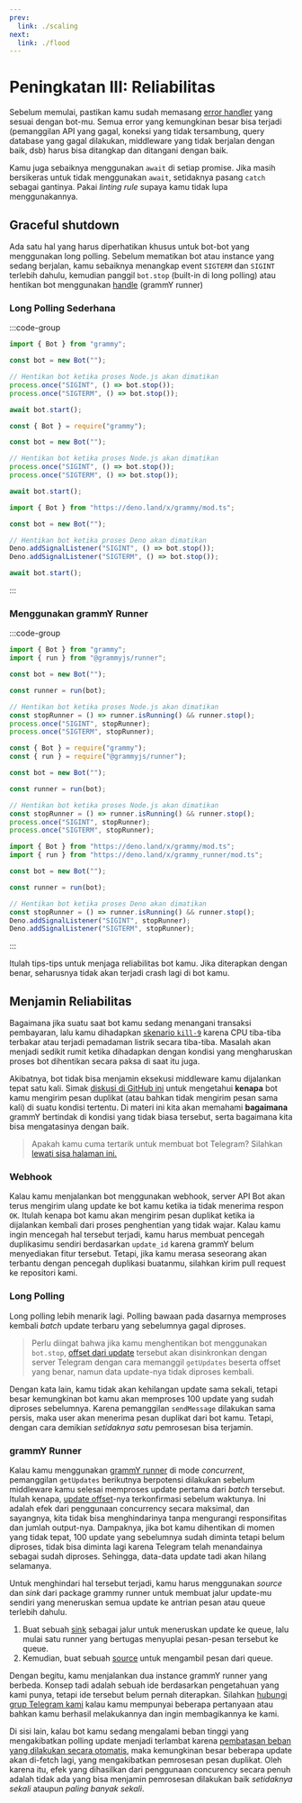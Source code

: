 ```yaml
---
prev:
  link: ./scaling
next:
  link: ./flood
---
```


# Peningkatan III: Reliabilitas

Sebelum memulai, pastikan kamu sudah memasang [error handler](../guide/errors) yang sesuai dengan bot-mu.
Semua error yang kemungkinan besar bisa terjadi (pemanggilan API yang gagal, koneksi yang tidak tersambung, query database yang gagal dilakukan, middleware yang tidak berjalan dengan baik, dsb) harus bisa ditangkap dan ditangani dengan baik.

Kamu juga sebaiknya menggunakan `await` di setiap promise.
Jika masih bersikeras untuk tidak menggunakan `await`, setidaknya pasang `catch` sebagai gantinya.
Pakai _linting rule_ supaya kamu tidak lupa menggunakannya.

## Graceful shutdown

Ada satu hal yang harus diperhatikan khusus untuk bot-bot yang menggunakan long polling.
Sebelum mematikan bot atau instance yang sedang berjalan, kamu sebaiknya menangkap event `SIGTERM` dan `SIGINT` terlebih dahulu, kemudian panggil `bot.stop` (built-in di long polling) atau hentikan bot menggunakan [handle](https://deno.land/x/grammy_runner/mod.ts?s=RunnerHandle#prop_stop) (grammY runner)

### Long Polling Sederhana

:::code-group

```ts [TypeScript]
import { Bot } from "grammy";

const bot = new Bot("");

// Hentikan bot ketika proses Node.js akan dimatikan
process.once("SIGINT", () => bot.stop());
process.once("SIGTERM", () => bot.stop());

await bot.start();
```

```js [JavaScript]
const { Bot } = require("grammy");

const bot = new Bot("");

// Hentikan bot ketika proses Node.js akan dimatikan
process.once("SIGINT", () => bot.stop());
process.once("SIGTERM", () => bot.stop());

await bot.start();
```

```ts [Deno]
import { Bot } from "https://deno.land/x/grammy/mod.ts";

const bot = new Bot("");

// Hentikan bot ketika proses Deno akan dimatikan
Deno.addSignalListener("SIGINT", () => bot.stop());
Deno.addSignalListener("SIGTERM", () => bot.stop());

await bot.start();
```

:::

### Menggunakan grammY Runner

:::code-group

```ts [TypeScript]
import { Bot } from "grammy";
import { run } from "@grammyjs/runner";

const bot = new Bot("");

const runner = run(bot);

// Hentikan bot ketika proses Node.js akan dimatikan
const stopRunner = () => runner.isRunning() && runner.stop();
process.once("SIGINT", stopRunner);
process.once("SIGTERM", stopRunner);
```

```js [JavaScript]
const { Bot } = require("grammy");
const { run } = require("@grammyjs/runner");

const bot = new Bot("");

const runner = run(bot);

// Hentikan bot ketika proses Node.js akan dimatikan
const stopRunner = () => runner.isRunning() && runner.stop();
process.once("SIGINT", stopRunner);
process.once("SIGTERM", stopRunner);
```

```ts [Deno]
import { Bot } from "https://deno.land/x/grammy/mod.ts";
import { run } from "https://deno.land/x/grammy_runner/mod.ts";

const bot = new Bot("");

const runner = run(bot);

// Hentikan bot ketika proses Deno akan dimatikan
const stopRunner = () => runner.isRunning() && runner.stop();
Deno.addSignalListener("SIGINT", stopRunner);
Deno.addSignalListener("SIGTERM", stopRunner);
```

:::

Itulah tips-tips untuk menjaga reliabilitas bot kamu. Jika diterapkan dengan benar, seharusnya tidak akan terjadi crash lagi di bot kamu.

## Menjamin Reliabilitas

Bagaimana jika suatu saat bot kamu sedang menangani transaksi pembayaran, lalu kamu dihadapkan [skenario `kill-9`](https://stackoverflow.com/questions/43724467/what-is-the-difference-between-kill-and-kill-9) karena CPU tiba-tiba terbakar atau terjadi pemadaman listrik secara tiba-tiba.
Masalah akan menjadi sedikit rumit ketika dihadapkan dengan kondisi yang mengharuskan proses bot dihentikan secara paksa di saat itu juga.

Akibatnya, bot tidak bisa menjamin eksekusi middleware kamu dijalankan tepat satu kali. Simak [diskusi di GitHub ini](https://github.com/tdlib/telegram-bot-api/issues/126) untuk mengetahui **kenapa** bot kamu mengirim pesan duplikat (atau bahkan tidak mengirim pesan sama kali) di suatu kondisi tertentu.
Di materi ini kita akan memahami **bagaimana** grammY bertindak di kondisi yang tidak biasa tersebut, serta bagaimana kita bisa mengatasinya dengan baik.

> Apakah kamu cuma tertarik untuk membuat bot Telegram? Silahkan [lewati sisa halaman ini.](./flood)

### Webhook

Kalau kamu menjalankan bot menggunakan webhook, server API Bot akan terus mengirim ulang update ke bot kamu ketika ia tidak menerima respon `OK`.
Itulah kenapa bot kamu akan mengirim pesan duplikat ketika ia dijalankan kembali dari proses penghentian yang tidak wajar.
Kalau kamu ingin mencegah hal tersebut terjadi, kamu harus membuat pencegah duplikasimu sendiri berdasarkan `update_id` karena grammY belum menyediakan fitur tersebut.
Tetapi, jika kamu merasa seseorang akan terbantu dengan pencegah duplikasi buatanmu, silahkan kirim pull request ke repositori kami.

### Long Polling

Long polling lebih menarik lagi.
Polling bawaan pada dasarnya memproses kembali _batch_ update terbaru yang sebelumnya gagal diproses.

> Perlu diingat bahwa jika kamu menghentikan bot menggunakan `bot.stop`, [offset dari update](https://core.telegram.org/bots/api#getupdates) tersebut akan disinkronkan dengan server Telegram dengan cara memanggil `getUpdates` beserta offset yang benar, namun data update-nya tidak diproses kembali.

Dengan kata lain, kamu tidak akan kehilangan update sama sekali, tetapi besar kemungkinan bot kamu akan memproses 100 update yang sudah diproses sebelumnya.
Karena pemanggilan `sendMessage` dilakukan sama persis, maka user akan menerima pesan duplikat dari bot kamu.
Tetapi, dengan cara demikian _setidaknya satu_ pemrosesan bisa terjamin.

### grammY Runner

Kalau kamu menggunakan [grammY runner](../plugins/runner) di mode _concurrent_, pemanggilan `getUpdates` berikutnya berpotensi dilakukan sebelum middleware kamu selesai memproses update pertama dari _batch_ tersebut.
Itulah kenapa, [update offset](https://core.telegram.org/bots/api#getupdates)-nya terkonfirmasi sebelum waktunya.
Ini adalah efek dari penggunaan concurrency secara maksimal, dan sayangnya, kita tidak bisa menghindarinya tanpa mengurangi responsifitas dan jumlah output-nya.
Dampaknya, jika bot kamu dihentikan di momen yang tidak tepat, 100 update yang sebelumnya sudah diminta tetapi belum diproses, tidak bisa diminta lagi karena Telegram telah menandainya sebagai sudah diproses.
Sehingga, data-data update tadi akan hilang selamanya.

Untuk menghindari hal tersebut terjadi, kamu harus menggunakan _source_ dan _sink_ dari package grammy runner untuk membuat jalur update-mu sendiri yang meneruskan semua update ke antrian pesan atau queue terlebih dahulu.

1. Buat sebuah [sink](https://deno.land/x/grammy_runner/mod.ts?s=UpdateSink)
   sebagai jalur untuk meneruskan update ke queue, lalu mulai satu runner yang bertugas menyuplai pesan-pesan tersebut ke queue.
2. Kemudian, buat sebuah [source](https://deno.land/x/grammy_runner/mod.ts?s=UpdateSource) untuk mengambil pesan dari queue.

Dengan begitu, kamu menjalankan dua instance grammY runner yang berbeda.
Konsep tadi adalah sebuah ide berdasarkan pengetahuan yang kami punya, tetapi ide tersebut belum pernah diterapkan.
Silahkan [hubungi grup Telegram kami](https://t.me/grammyjs) kalau kamu mempunyai beberapa pertanyaan atau bahkan kamu berhasil melakukannya dan ingin membagikannya ke kami.

Di sisi lain, kalau bot kamu sedang mengalami beban tinggi yang mengakibatkan polling update menjadi terlambat karena [pembatasan beban yang dilakukan secara otomatis](../plugins/runner#sink), maka kemungkinan besar beberapa update akan di-fetch lagi, yang mengakibatkan pemrosesan pesan duplikat.
Oleh karena itu, efek yang dihasilkan dari penggunaan concurency secara penuh adalah tidak ada yang bisa menjamin pemrosesan dilakukan baik _setidaknya sekali_ ataupun _paling banyak sekali_.
